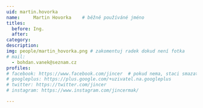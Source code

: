 ```yaml
---
uid: martin.hovorka
name:     Martin Hovorka  	# běžně používáné jméno
titles:
  before: Ing.
  after: 
category:
description: 
img: people/martin_hovorka.png # zakomentuj radek dokud není fotka
# mail:
  - bohdan.vanek@seznam.cz
profiles:
# facebook: https://www.facebook.com/jincer  # pokud nema, staci smazat tuto radku
# googleplus: https://plus.google.com/+uzivatel.na.googleplus
# twitter: https://twitter.com/jincer
# instagram: https://www.instagram.com/jincermak/ 

---
```

